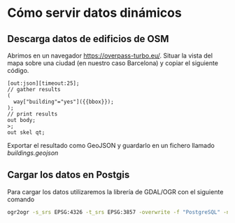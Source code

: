 # Cómo servir datos dinámicos

## Descarga datos de edificios de OSM

Abrimos en un navegador https://overpass-turbo.eu/. Situar la vista del mapa sobre una ciudad (en nuestro caso Barcelona) y copiar el siguiente código.

```
[out:json][timeout:25];
// gather results
(
  way["building"="yes"]({{bbox}});
);
// print results
out body;
>;
out skel qt;
```

Exportar el resultado como GeoJSON y guardarlo en un fichero llamado *buildings.geojson*

## Cargar los datos en Postgis

Para cargar los datos utilizaremos la librería de GDAL/OGR con el siguiente comando

```bash
ogr2ogr -s_srs EPSG:4326 -t_srs EPSG:3857 -overwrite -f "PostgreSQL" -nln public.building PG:"host=127.0.0.1 user=postgres password=postgres dbname=postgres" buildings.geojson -lco GEOMETRY_NAME=geom  -skipfailures
```
